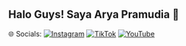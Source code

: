 ## Halo Guys! Saya Arya Pramudia 👋


🌐 Socials:
[![Instagram](https://img.shields.io/badge/Instagram-%23E4405F.svg?logo=Instagram&logoColor=white)](https://instagram.com/aryxhzc) [![TikTok](https://img.shields.io/badge/TikTok-%23000000.svg?logo=TikTok&logoColor=white)](https://tiktok.com/@aryaaxyn) [![YouTube](https://img.shields.io/badge/YouTube-%23FF0000.svg?logo=YouTube&logoColor=white)](https://youtube.com/@AryaaPramudia) 
